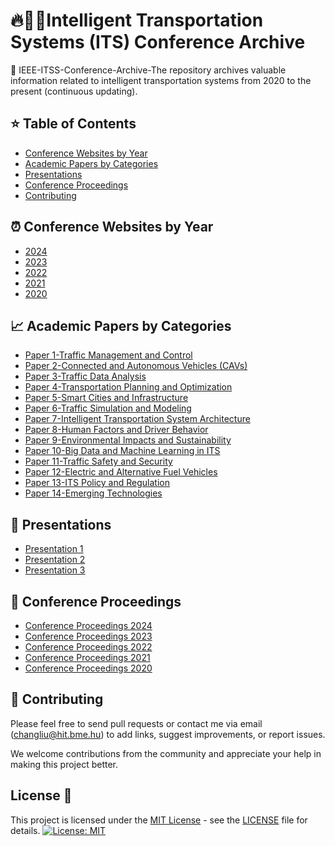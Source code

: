 # :fire:👋🚙Intelligent Transportation Systems (ITS) Conference Archive 

 :raising_hand:  IEEE-ITSS-Conference-Archive-The repository archives valuable information related to intelligent transportation systems from 2020 to the present (continuous updating).




## :star: Table of Contents

- [Conference Websites by Year](#conference-websites-by-year)
- [Academic Papers by Categories ](#academic-papers-by-categories)
- [Presentations](#presentations)
- [Conference Proceedings](#conference-proceedings)
- [Contributing](#contributing)

## :alarm_clock: Conference Websites by Year

- [2024](conference-2024/)
- [2023](conference-2023/)
- [2022](conference-2022/)
- [2021](conference-2021/)
- [2020](conference-2020/)


## :chart_with_upwards_trend: Academic Papers by Categories 

- [Paper 1-Traffic Management and Control](papers/paper1.pdf)
- [Paper 2-Connected and Autonomous Vehicles (CAVs)](papers/paper2.pdf)
- [Paper 3-Traffic Data Analysis](papers/paper3.pdf)
- [Paper 4-Transportation Planning and Optimization](papers/paper4.pdf)
- [Paper 5-Smart Cities and Infrastructure](papers/paper5.pdf)
- [Paper 6-Traffic Simulation and Modeling](papers/paper6.pdf)
- [Paper 7-Intelligent Transportation System Architecture](papers/paper7.pdf)
- [Paper 8-Human Factors and Driver Behavior](papers/paper8.pdf)
- [Paper 9-Environmental Impacts and Sustainability](papers/paper9.pdf)
- [Paper 10-Big Data and Machine Learning in ITS](papers/paper10.pdf)
- [Paper 11-Traffic Safety and Security](papers/paper11.pdf)
- [Paper 12-Electric and Alternative Fuel Vehicles](papers/paper12.pdf)
- [Paper 13-ITS Policy and Regulation](papers/paper13.pdf)
- [Paper 14-Emerging Technologies](papers/paper14.pdf)


##  :raising_hand: Presentations

- [Presentation 1](presentations/presentation1.pdf)
- [Presentation 2](presentations/presentation2.pdf)
- [Presentation 3](presentations/presentation3.pdf)

##  :book:  Conference Proceedings

- [Conference Proceedings 2024](proceedings/conference-proceedings-2024)
- [Conference Proceedings 2023](proceedings/conference-proceedings-2023)
- [Conference Proceedings 2022](proceedings/conference-proceedings-2022)
- [Conference Proceedings 2021](proceedings/conference-proceedings-2021)
- [Conference Proceedings 2020](proceedings/conference-proceedings-2020)


## :two_men_holding_hands: Contributing

Please feel free to send pull requests or contact me via email (changliu@hit.bme.hu) to add links, suggest improvements, or report issues.

We welcome contributions from the community and appreciate your help in making this project better.


## License 🌱

This project is licensed under the [MIT License](LICENSE) - see the [LICENSE](LICENSE) file for details.
[![License: MIT](https://img.shields.io/badge/License-MIT-yellow.svg)](https://opensource.org/licenses/MIT)





